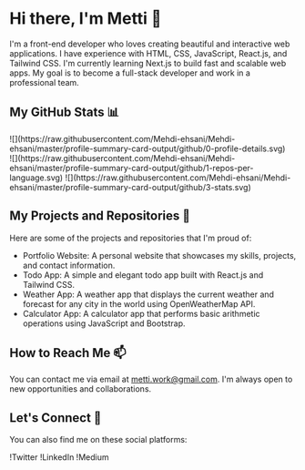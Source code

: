 # Hi there, I'm Metti 👋

I'm a front-end developer who loves creating beautiful and interactive web applications. I have experience with HTML, CSS, JavaScript, React.js, and Tailwind CSS. I'm currently learning Next.js to build fast and scalable web apps. My goal is to become a full-stack developer and work in a professional team.

## My GitHub Stats 📊

<div width:"100%">
  <div width:"50%">![](https://raw.githubusercontent.com/Mehdi-ehsani/Mehdi-ehsani/master/profile-summary-card-output/github/0-profile-details.svg)</div>
  <div width:"50%">![](https://raw.githubusercontent.com/Mehdi-ehsani/Mehdi-ehsani/master/profile-summary-card-output/github/1-repos-per-language.svg) ![](https://raw.githubusercontent.com/Mehdi-ehsani/Mehdi-ehsani/master/profile-summary-card-output/github/3-stats.svg)</div>
</div>




## My Projects and Repositories 🚀

Here are some of the projects and repositories that I'm proud of:

- Portfolio Website: A personal website that showcases my skills, projects, and contact information.
- Todo App: A simple and elegant todo app built with React.js and Tailwind CSS.
- Weather App: A weather app that displays the current weather and forecast for any city in the world using OpenWeatherMap API.
- Calculator App: A calculator app that performs basic arithmetic operations using JavaScript and Bootstrap.

## How to Reach Me 📫

You can contact me via email at metti.work@gmail.com. I'm always open to new opportunities and collaborations.

## Let's Connect 🤝

You can also find me on these social platforms:

!Twitter
!LinkedIn
!Medium
